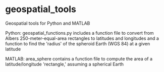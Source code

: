 # geospatial_tools
Geospatial tools for Python and MATLAB

Python:
geospatial_functions.py includes a function file to convert from Albers 250-meter-equal-area rectangles to latitudes and longitudes and a function to find the 'radius' of the spheroid Earth (WGS 84) at a given latitude

MATLAB:
area_sphere contains a function file to compute the area of a latitude/longitude 'rectangle,' assuming a spherical Earth
